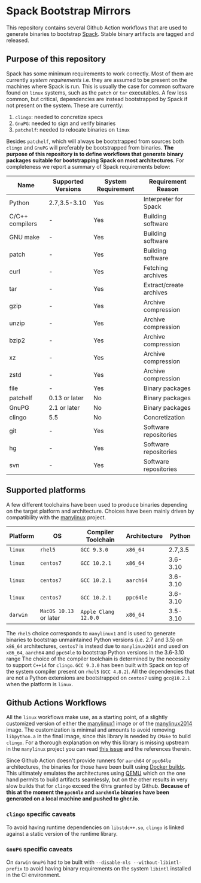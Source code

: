 # Spack Bootstrap Mirrors

This repository contains several Github Action workflows that are used
to generate binaries to bootstrap
[Spack](https://github.com/spack/spack).
Stable binary artifacts are tagged and released.

## Purpose of this repository

Spack has some minimum requirements to work correctly. Most of them are
currently _system requirements_ i.e. they are assumed to be present on
the machines where Spack is run. 
This is usually the case for common software found on `linux` systems,
such as the `patch` or `tar` executables.
A few less common, but critical, dependencies are
instead bootstrapped by Spack if not present on the system.
These are currently:

1. `clingo`: needed to concretize specs
2. `GnuPG`: needed to sign and verify binaries
3. `patchelf`: needed to relocate binaries on `linux`

Besides `patchelf`, which will always be bootstrapped from sources both
`clingo` and `GnuPG` will preferably be bootstrapped from binaries.
**The purpose of this repository is to define workflows that generate
binary packages suitable for bootstrapping Spack on most architectures**.
For completeness we report a summary of Spack requirements below:

Name | Supported Versions | System Requirement | Requirement Reason
--- | -------------------|---------------------|--------------------
Python | 2.7,3.5-3.10 | Yes | Interpreter for Spack
C/C++ compilers | - | Yes | Building software
GNU make | - | Yes | Building software
patch | - | Yes | Building software
curl | - | Yes | Fetching archives
tar   | - | Yes | Extract/create archives
gzip  | - | Yes | Archive compression
unzip | - | Yes | Archive compression
bzip2 | - | Yes | Archive compression
xz   | - | Yes | Archive compression
zstd  | - | Yes | Archive compression
file  | - |  Yes | Binary packages
patchelf  | 0.13 or later |  No | Binary packages
GnuPG  | 2.1 or later | No | Binary packages
clingo | 5.5 | No | Concretization
git | - | Yes | Software repositories
hg | - | Yes | Software repositories
svn | - | Yes | Software repositories

## Supported platforms

A few different toolchains have been used to produce binaries depending
on the target platform and architecture. Choices have been mainly driven
by compatibility with the [manylinux](https://github.com/pypa/manylinux) project.

Platform | OS | Compiler Toolchain | Architecture | Python
---------|----|--------------------|--------------|-------
`linux` | `rhel5` | `GCC 9.3.0`| `x86_64` | 2.7,3.5
`linux` | `centos7` | `GCC 10.2.1`| `x86_64` | 3.6-3.10
`linux` | `centos7` | `GCC 10.2.1`| `aarch64` | 3.6-3.10
`linux` | `centos7` | `GCC 10.2.1`| `ppc64le` | 3.6-3.10
`darwin`| `MacOS 10.13` or later | `Apple Clang 12.0.0` | `x86_64` | 3.5-3.10

The `rhel5` choice corresponds to `manylinux1` and is used to generate binaries to
bootstrap unmaintained Python versions (i.e. 2.7 and 3.5) on `x86_64` architectures, 
`centos7` is instead due to `manylinux2014`
and used on `x86_64`, `aarch64` and `ppc64le` to bootstrap Python versions in the 3.6-3.10 range
The choice of the compiler toolchain is determined
by the necessity to support `C++14` for `clingo`. `GCC 9.3.0` has
been built with Spack on top of the system compiler present on
`rhel5` (`GCC 4.8.2`). All the dependencies that are not a Python extensions are
bootstrapped on `centos7` using `gcc@10.2.1` when the platform is `linux`.

## Github Actions Workflows

All the `linux` workflows make use, as a starting point, of a
slightly customized version of either the
[manylinux1](https://github.com/alalazo/manylinux/tree/manylinux1)
image or of the
[manylinux2014](https://github.com/alalazo/manylinux/tree/master) image. The customization is minimal
and amounts to avoid removing `libpython.a` in the final image, since
this library is needed by `CMake` to build `clingo`. For a thorough
explanation on why this library is missing upstream in the `manylinux`
project you can read [this issue](https://github.com/pypa/manylinux/issues/255) and the references therein.

Since Github Action doesn't provide runners for `aarch64` or `ppc64le`
architectures, the binaries for those have been built using
[Docker buildx](https://docs.docker.com/buildx/working-with-buildx/).
This ultimately emulates the architectures using
[QEMU](https://www.qemu.org)
which on the one hand permits to build artifacts seamlessly,
but on the other results in very slow builds that for `clingo` exceed the 6hrs granted by Github.
**Because of this at the moment the `ppc64le` and `aarch64le` binaries have been generated on a local 
machine and pushed to ghcr.io**.

### `clingo` specific caveats

To avoid having runtime dependencies on `libstdc++.so`, `clingo` is
linked against a static version of the runtime library.

### `GnuPG` specific caveats

On `darwin` `GnuPG` had to be built with `--disable-nls --without-libintl-prefix` to avoid having binary requirements on 
the system `libintl` installed in the CI environment.
